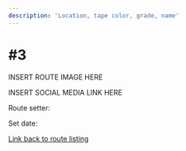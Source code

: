 ```yaml
---
description: 'Location, tape color, grade, name'
---
```


# \#3

INSERT ROUTE IMAGE HERE

INSERT SOCIAL MEDIA LINK HERE

Route setter: 

Set date:

[Link back to route listing](./)

